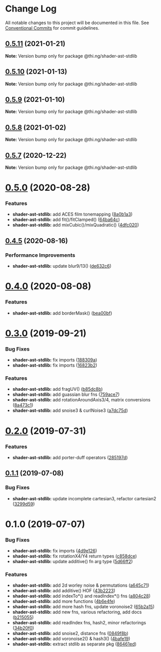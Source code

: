 # Change Log

All notable changes to this project will be documented in this file.
See [Conventional Commits](https://conventionalcommits.org) for commit guidelines.

## [0.5.11](https://github.com/thi-ng/umbrella/compare/@thi.ng/shader-ast-stdlib@0.5.10...@thi.ng/shader-ast-stdlib@0.5.11) (2021-01-21)

**Note:** Version bump only for package @thi.ng/shader-ast-stdlib





## [0.5.10](https://github.com/thi-ng/umbrella/compare/@thi.ng/shader-ast-stdlib@0.5.9...@thi.ng/shader-ast-stdlib@0.5.10) (2021-01-13)

**Note:** Version bump only for package @thi.ng/shader-ast-stdlib





## [0.5.9](https://github.com/thi-ng/umbrella/compare/@thi.ng/shader-ast-stdlib@0.5.8...@thi.ng/shader-ast-stdlib@0.5.9) (2021-01-10)

**Note:** Version bump only for package @thi.ng/shader-ast-stdlib





## [0.5.8](https://github.com/thi-ng/umbrella/compare/@thi.ng/shader-ast-stdlib@0.5.7...@thi.ng/shader-ast-stdlib@0.5.8) (2021-01-02)

**Note:** Version bump only for package @thi.ng/shader-ast-stdlib





## [0.5.7](https://github.com/thi-ng/umbrella/compare/@thi.ng/shader-ast-stdlib@0.5.6...@thi.ng/shader-ast-stdlib@0.5.7) (2020-12-22)

**Note:** Version bump only for package @thi.ng/shader-ast-stdlib





# [0.5.0](https://github.com/thi-ng/umbrella/compare/@thi.ng/shader-ast-stdlib@0.4.6...@thi.ng/shader-ast-stdlib@0.5.0) (2020-08-28)


### Features

* **shader-ast-stdlib:** add ACES film tonemapping ([8a0b1a3](https://github.com/thi-ng/umbrella/commit/8a0b1a3ab37181c565acde1ce6399f8e8af7834d))
* **shader-ast-stdlib:** add fit()/fitClamped() ([64ba64c](https://github.com/thi-ng/umbrella/commit/64ba64ceef223efdfce85d35ed3053147107b63c))
* **shader-ast-stdlib:** add mixCubic()/mixQuadratic() ([4dfc020](https://github.com/thi-ng/umbrella/commit/4dfc020d63f01d376a5f9397b77f344c9f0e7a1e))





## [0.4.5](https://github.com/thi-ng/umbrella/compare/@thi.ng/shader-ast-stdlib@0.4.4...@thi.ng/shader-ast-stdlib@0.4.5) (2020-08-16)


### Performance Improvements

* **shader-ast-stdlib:** update blur9/13() ([de632c6](https://github.com/thi-ng/umbrella/commit/de632c642593d5514b6f74c3202b3a60be7f01cf))





# [0.4.0](https://github.com/thi-ng/umbrella/compare/@thi.ng/shader-ast-stdlib@0.3.33...@thi.ng/shader-ast-stdlib@0.4.0) (2020-08-08)


### Features

* **shader-ast-stdlib:** add borderMask() ([bea00bf](https://github.com/thi-ng/umbrella/commit/bea00bfc465b55f9fbafb35d2a1cc389766ab620))





# [0.3.0](https://github.com/thi-ng/umbrella/compare/@thi.ng/shader-ast-stdlib@0.2.3...@thi.ng/shader-ast-stdlib@0.3.0) (2019-09-21)

### Bug Fixes

* **shader-ast-stdlib:** fix imports ([188309a](https://github.com/thi-ng/umbrella/commit/188309a))
* **shader-ast-stdlib:** fix imports ([16823b2](https://github.com/thi-ng/umbrella/commit/16823b2))

### Features

* **shader-ast-stdlib:** add fragUV() ([b85dc8b](https://github.com/thi-ng/umbrella/commit/b85dc8b))
* **shader-ast-stdlib:** add guassian blur fns ([759ace7](https://github.com/thi-ng/umbrella/commit/759ace7))
* **shader-ast-stdlib:** add rotationAroundAxis3/4, matrix conversions ([8a473c1](https://github.com/thi-ng/umbrella/commit/8a473c1))
* **shader-ast-stdlib:** add snoise3 & curlNoise3 ([a7dc75d](https://github.com/thi-ng/umbrella/commit/a7dc75d))

# [0.2.0](https://github.com/thi-ng/umbrella/compare/@thi.ng/shader-ast-stdlib@0.1.2...@thi.ng/shader-ast-stdlib@0.2.0) (2019-07-31)

### Features

* **shader-ast-stdlib:** add porter-duff operators ([285197d](https://github.com/thi-ng/umbrella/commit/285197d))

## [0.1.1](https://github.com/thi-ng/umbrella/compare/@thi.ng/shader-ast-stdlib@0.1.0...@thi.ng/shader-ast-stdlib@0.1.1) (2019-07-08)

### Bug Fixes

* **shader-ast-stdlib:** update incomplete cartesian3, refactor cartesian2 ([3299d59](https://github.com/thi-ng/umbrella/commit/3299d59))

# 0.1.0 (2019-07-07)

### Bug Fixes

* **shader-ast-stdlib:** fix imports ([4d9e126](https://github.com/thi-ng/umbrella/commit/4d9e126))
* **shader-ast-stdlib:** fix rotationX4/Y4 return types ([c858dce](https://github.com/thi-ng/umbrella/commit/c858dce))
* **shader-ast-stdlib:** update additive() fn arg type ([5d66ff2](https://github.com/thi-ng/umbrella/commit/5d66ff2))

### Features

* **shader-ast-stdlib:** add 2d worley noise & permutations ([a645c71](https://github.com/thi-ng/umbrella/commit/a645c71))
* **shader-ast-stdlib:** add additive() HOF ([43b2223](https://github.com/thi-ng/umbrella/commit/43b2223))
* **shader-ast-stdlib:** add indexTo*() and readIndex*() fns ([a804c28](https://github.com/thi-ng/umbrella/commit/a804c28))
* **shader-ast-stdlib:** add more functions ([4b6e4fe](https://github.com/thi-ng/umbrella/commit/4b6e4fe))
* **shader-ast-stdlib:** add more hash fns, update voronoise2 ([65b2a15](https://github.com/thi-ng/umbrella/commit/65b2a15))
* **shader-ast-stdlib:** add new fns, various refactoring, add docs ([b215055](https://github.com/thi-ng/umbrella/commit/b215055))
* **shader-ast-stdlib:** add readIndex fns, hash2, minor refactorings ([34b20f0](https://github.com/thi-ng/umbrella/commit/34b20f0))
* **shader-ast-stdlib:** add snoise2, distance fns ([0849f8b](https://github.com/thi-ng/umbrella/commit/0849f8b))
* **shader-ast-stdlib:** add voronoise2() & hash3() ([4bafe19](https://github.com/thi-ng/umbrella/commit/4bafe19))
* **shader-ast-stdlib:** extract stdlib as separate pkg ([86461ed](https://github.com/thi-ng/umbrella/commit/86461ed))

